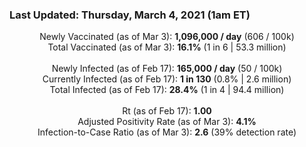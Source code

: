 ### Last Updated: Thursday, March 4, 2021 (1am ET)
<p align="center">
Newly Vaccinated (as of Mar 3): <b>1,096,000 / day</b>
(606 / 100k)<br>
Total Vaccinated (as of Mar 3): <b>16.1%</b>
(1 in 6 | 53.3 million)<br>
<br>
Newly Infected (as of Feb 17): <b>165,000 / day</b> 
(50 / 100k)<br>
Currently Infected (as of Feb 17): <b>1 in 130</b>
(0.8% | 2.6 million)<br>
Total Infected (as of Feb 17): <b>28.4%</b>
(1 in 4 | 94.4 million)<br>
<br>
Rt (as of Feb 17): <b>1.00</b><br>
Adjusted Positivity Rate (as of Mar 3): <b>4.1%</b><br>
Infection-to-Case Ratio (as of Mar 3): <b>2.6</b> (39% detection rate)</p>
